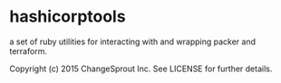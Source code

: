 # hashicorptools
a set of ruby utilities for interacting with and wrapping packer and terraform. 

Copyright (c) 2015 ChangeSprout Inc. See LICENSE for
further details.


